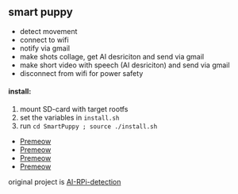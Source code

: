 ## smart puppy

* detect movement
* connect to wifi
* notify via gmail
* make shots collage, get AI desriciton and send via gmail
* make short video with speech (AI desriciton) and send via gmail
* disconnect from wifi for power safety

#### install:
1. mount SD-card with target rootfs
2. set the variables in `install.sh`
3. run `cd SmartPuppy ; source ./install.sh`

* [Premeow](https://youtu.be/BQHvQeVuEAM)
* [Premeow](https://youtu.be/YYXCfZBw_u8)
* [Premeow](https://youtu.be/q7R_qfXywDI)
* [Premeow](https://youtube.com/shorts/04foKYChFuE?feature=share)

original project is [AI-RPi-detection](https://github.com/ykhli/AI-RPi-detection)
